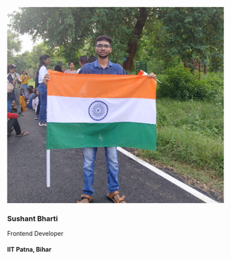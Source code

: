 <!DOCTYPE html>
<html lang="en">
<head>
    <meta charset="UTF-8">
    <meta name="viewport" content="width=device-width, initial-scale=1.0">
    <title>businesscard.com</title>
    <link rel="stylesheet" href="businesscard.css">
</head>
<body>
    <div class="whole">
    <img  class="i" src="myself.jpg" alt ="sushant bharti is holding an indian flag">
    <div>
    <h3 class="text">Sushant Bharti</h3>
    <p class="text">Frontend Developer</p>
    <h4 class="text"> IIT Patna, Bihar</h4>
    </div>
    </div>
    
</body>
</html>
